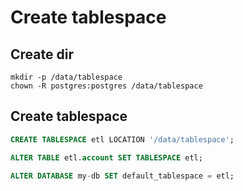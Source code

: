 # Create tablespace

## Create dir
```shell
mkdir -p /data/tablespace
chown -R postgres:postgres /data/tablespace
```

## Create tablespace
```sql
CREATE TABLESPACE etl LOCATION '/data/tablespace';

ALTER TABLE etl.account SET TABLESPACE etl;

ALTER DATABASE my-db SET default_tablespace = etl;
```
